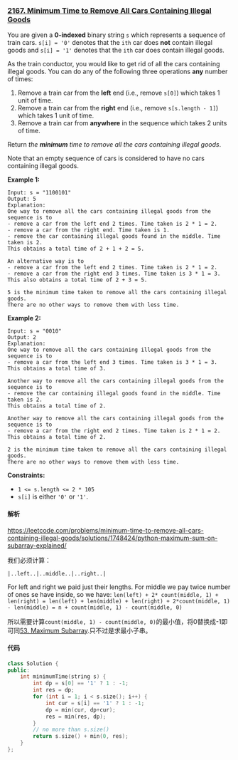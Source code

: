 ### [2167. Minimum Time to Remove All Cars Containing Illegal Goods](https://leetcode.com/problems/minimum-time-to-remove-all-cars-containing-illegal-goods/)

You are given a **0-indexed** binary string `s` which represents a sequence of train cars. `s[i] = '0'` denotes that the `ith` car does **not** contain illegal goods and `s[i] = '1'` denotes that the `ith` car does contain illegal goods.

As the train conductor, you would like to get rid of all the cars containing illegal goods. You can do any of the following three operations **any** number of times:

1. Remove a train car from the **left** end (i.e., remove `s[0]`) which takes 1 unit of time.
2. Remove a train car from the **right** end (i.e., remove `s[s.length - 1]`) which takes 1 unit of time.
3. Remove a train car from **anywhere** in the sequence which takes 2 units of time.

Return *the **minimum** time to remove all the cars containing illegal goods*.

Note that an empty sequence of cars is considered to have no cars containing illegal goods.

 

**Example 1:**

```
Input: s = "1100101"
Output: 5
Explanation: 
One way to remove all the cars containing illegal goods from the sequence is to
- remove a car from the left end 2 times. Time taken is 2 * 1 = 2.
- remove a car from the right end. Time taken is 1.
- remove the car containing illegal goods found in the middle. Time taken is 2.
This obtains a total time of 2 + 1 + 2 = 5. 

An alternative way is to
- remove a car from the left end 2 times. Time taken is 2 * 1 = 2.
- remove a car from the right end 3 times. Time taken is 3 * 1 = 3.
This also obtains a total time of 2 + 3 = 5.

5 is the minimum time taken to remove all the cars containing illegal goods. 
There are no other ways to remove them with less time.
```

**Example 2:**

```
Input: s = "0010"
Output: 2
Explanation:
One way to remove all the cars containing illegal goods from the sequence is to
- remove a car from the left end 3 times. Time taken is 3 * 1 = 3.
This obtains a total time of 3.

Another way to remove all the cars containing illegal goods from the sequence is to
- remove the car containing illegal goods found in the middle. Time taken is 2.
This obtains a total time of 2.

Another way to remove all the cars containing illegal goods from the sequence is to 
- remove a car from the right end 2 times. Time taken is 2 * 1 = 2. 
This obtains a total time of 2.

2 is the minimum time taken to remove all the cars containing illegal goods. 
There are no other ways to remove them with less time.
```

 

**Constraints:**

- `1 <= s.length <= 2 * 105`
- `s[i]` is either `'0'` or `'1'`.

#### 解析

https://leetcode.com/problems/minimum-time-to-remove-all-cars-containing-illegal-goods/solutions/1748424/python-maximum-sum-on-subarray-explained/

我们必须计算：

`|..left..|..middle..|..right..|`

For left and right we paid just their lengths. For middle we pay twice number of ones se have inside, so we have: `len(left) + 2* count(middle, 1) + len(right) = len(left) + len(middle) + len(right) + 2*count(middle, 1) - len(middle) = n + count(middle, 1) - count(middle, 0)`

所以需要计算`count(middle, 1) - count(middle, 0)`的最小值，将0替换成-1即可同[53. Maximum Subarray](https://leetcode.com/problems/maximum-subarray/).只不过是求最小子串。

#### 代码

```c++
class Solution {
public:
    int minimumTime(string s) {
        int dp = s[0] == '1' ? 1 : -1;
        int res = dp;
        for (int i = 1; i < s.size(); i++) {
            int cur = s[i] == '1' ? 1 : -1;
            dp = min(cur, dp+cur);
            res = min(res, dp);
        }
      	// no more than s.size()
        return s.size() + min(0, res);
    }
};
```
